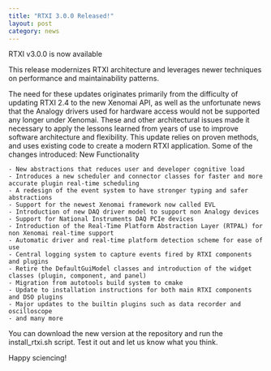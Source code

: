 ```yaml
---
title: "RTXI 3.0.0 Released!"
layout: post
category: news
---
```


RTXI v3.0.0 is now available

This release modernizes RTXI architecture and leverages newer techniques on performance and maintainability patterns.

The need for these updates originates primarily from the difficulty of updating RTXI 2.4 to the new Xenomai API, as well as the unfortunate news that the Analogy drivers used for hardware access would not be supported any longer under Xenomai. These and other architectural issues made it necessary to apply the lessons learned from years of use to improve software architecture and flexibility. This update relies on proven methods, and uses existing code to create a modern RTXI application. Some of the changes introduced:
New Functionality

    - New abstractions that reduces user and developer cognitive load
    - Introduces a new scheduler and connector classes for faster and more accurate plugin real-time scheduling
    - A redesign of the event system to have stronger typing and safer abstractions
    - Support for the newest Xenomai framework now called EVL
    - Introduction of new DAQ driver model to support non Analogy devices
    - Support for National Instruments DAQ PCIe devices
    - Introduction of the Real-Time Platform Abstraction Layer (RTPAL) for non Xenomai real-time support
    - Automatic driver and real-time platform detection scheme for ease of use
    - Central logging system to capture events fired by RTXI components and plugins
    - Retire the DefaultGuiModel classes and introduction of the widget classes (plugin, component, and panel)
    - Migration from autotools build system to cmake
    - Update to installation instructions for both main RTXI components and DSO plugins
    - Major updates to the builtin plugins such as data recorder and oscilloscope
    - and many more

You can download the new version at the repository and run the install_rtxi.sh script. Test it out and let us know what you think.

Happy sciencing!
